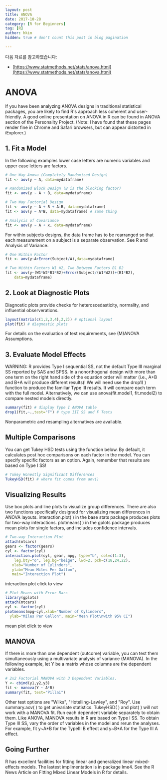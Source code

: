```yaml
---
layout: post  
title: ANOVA
date: 2017-10-28  
category: [R for Beginners]  
tag: [R]  
author: hkim  
hidden: true # don't count this post in blog pagination  

---
```


다음 자료를 참고하였습니다:  
- [https://www.statmethods.net/stats/anova.html](https://www.statmethods.net/stats/anova.html)

# ANOVA
If you have been analyzing ANOVA designs in traditional statistical packages, you are likely to find R's approach less coherent and user-friendly. A good online presentation on ANOVA in R can be found in ANOVA section of the Personality Project. (Note: I have found that these pages render fine in Chrome and Safari browsers, but can appear distorted in iExplorer.)

## 1. Fit a Model
In the following examples lower case letters are numeric variables and upper case letters are factors.

```r
# One Way Anova (Completely Randomized Design)
fit <- aov(y ~ A, data=mydataframe)

# Randomized Block Design (B is the blocking factor)
fit <- aov(y ~ A + B, data=mydataframe)

# Two Way Factorial Design
fit <- aov(y ~ A + B + A:B, data=mydataframe)
fit <- aov(y ~ A*B, data=mydataframe) # same thing

# Analysis of Covariance
fit <- aov(y ~ A + x, data=mydataframe)
```

For within subjects designs, the data frame has to be rearranged so that each measurement on a subject is a separate observation. See R and Analysis of Variance.

```r
# One Within Factor
fit <- aov(y~A+Error(Subject/A),data=mydataframe)

# Two Within Factors W1 W2, Two Between Factors B1 B2
fit <- aov(y~(W1*W2*B1*B2)+Error(Subject/(W1*W2))+(B1*B2),
  	data=mydataframe)
```

## 2. Look at Diagnostic Plots
Diagnostic plots provide checks for heteroscedasticity, normality, and influential observerations.

```r
layout(matrix(c(1,2,3,4),2,2)) # optional layout
plot(fit) # diagnostic plots
```

For details on the evaluation of test requirements, see (M)ANOVA Assumptions.

## 3. Evaluate Model Effects

WARNING: R provides Type I sequential SS, not the default Type III marginal SS reported by SAS and SPSS. In a nonorthogonal design with more than one term on the right hand side of the equation order will matter (i.e., A+B and B+A will produce different results)! We will need use the drop1( ) function to produce the familiar Type III results. It will compare each term with the full model. Alternatively, we can use anova(fit.model1, fit.model2) to compare nested models directly.

```r
summary(fit) # display Type I ANOVA table
drop1(fit,~.,test="F") # type III SS and F Tests
```

Nonparametric and resampling alternatives are available.

## Multiple Comparisons
You can get Tukey HSD tests using the function below. By default, it calculates post hoc comparisons on each factor in the model. You can specify specific factors as an option. Again, remember that results are based on Type I SS!

```r
# Tukey Honestly Significant Differences
TukeyHSD(fit) # where fit comes from aov()
```

## Visualizing Results
Use box plots and line plots to visualize group differences. There are also two functions specifically designed for visualizing mean differences in ANOVA layouts. interaction.plot( ) in the base stats package produces plots for two-way interactions. plotmeans( ) in the gplots package produces mean plots for single factors, and includes confidence intervals.

```r
# Two-way Interaction Plot
attach(mtcars)
gears <- factor(gears)
cyl <- factor(cyl)
interaction.plot(cyl, gear, mpg, type="b", col=c(1:3),
  	leg.bty="o", leg.bg="beige", lwd=2, pch=c(18,24,22),
   xlab="Number of Cylinders",
   ylab="Mean Miles Per Gallon",
   main="Interaction Plot")
```

interaction plot click to view

```r
# Plot Means with Error Bars
library(gplots)
attach(mtcars)
cyl <- factor(cyl)
plotmeans(mpg~cyl,xlab="Number of Cylinders",
  ylab="Miles Per Gallon", main="Mean Plot\nwith 95% CI")
```

mean plot click to view

## MANOVA
If there is more than one dependent (outcome) variable, you can test them simultaneously using a multivariate analysis of variance (MANOVA). In the following example, let Y be a matrix whose columns are the dependent variables.

```r
# 2x2 Factorial MANOVA with 3 Dependent Variables.
Y <- cbind(y1,y2,y3)
fit <- manova(Y ~ A*B)
summary(fit, test="Pillai")
```

Other test options are "Wilks", "Hotelling-Lawley", and "Roy". Use summary.aov( ) to get univariate statistics. TukeyHSD( ) and plot( ) will not work with a MANOVA fit. Run each dependent variable separately to obtain them. Like ANOVA, MANOVA results in R are based on Type I SS. To obtain Type III SS, vary the order of variables in the model and rerun the analyses. For example, fit y~A*B for the TypeIII B effect and y~B*A for the Type III A effect.

## Going Further
R has excellent facilities for fitting linear and generalized linear mixed-effects models. The lastest implimentation is in package lme4. See the R News Article on Fitting Mixed Linear Models in R for details.
